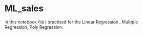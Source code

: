 # ML_sales
in this notebook file i practised for the Linear Regression , Multiple Regression, Poly Regression.
